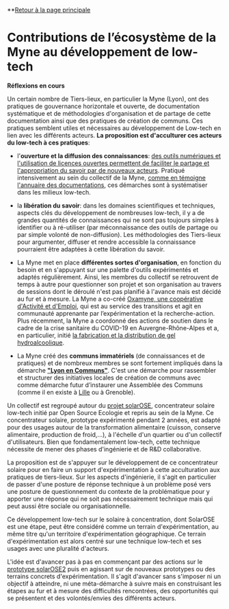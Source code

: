 **[Retour à la page principale](README.md)

# Contributions de l’écosystème de la Myne au développement de low-tech
**Réflexions en cours**

Un certain nombre de Tiers-lieux, en particulier la Myne (Lyon), ont des pratiques de gouvernance horizontale et ouverte, de documentation systématique et de méthodologies d'organisation et de partage de cette documentation ainsi que des pratiques de création de communs. Ces pratiques semblent utiles et nécessaires au développement de Low-tech en lien avec les différents acteurs. **La proposition est d'acculturer ces acteurs du low-tech à ces pratiques**:

  * l'**ouverture et la diffusion des connaissances**: [des outils numériques et l'utilisation de licences ouvertes permettent de faciliter le partage et l'appropriation du savoir par de nouveaux acteurs](https://pad.lamyne.org/coopair-masterclass-documentation-2019#31--Pratiques-de-la-MYNE). Pratiqué intensivement au sein du collectif de la Myne, [comme en témoigne l'annuaire des documentations](https://pad.lamyne.org/Q59hXvYWSPKcapdMaguiLQ), ces démarches sont à systématiser dans les milieux low-tech.

  * la **libération du savoir**: dans les domaines scientifiques et techniques, aspects clés du développement de nombreuses low-tech, il y a de grandes quantités de connaissances qui ne sont pas toujours simples à identifier ou à ré-utiliser (par méconnaissance des outils de partage ou par simple volonté de non-diffusion). Les méthodologies des Tiers-lieux pour argumenter, diffuser et rendre accessible la connaissance pourraient être adaptées à cette libération du savoir.

  * La Myne met en place **différentes sortes d'organisation**, en fonction du besoin et en s'appuyant sur une palette d'outils expérimentés et adaptés régulièrement. Ainsi, les membres du collectif se retrouvent de temps à autre pour questionner son projet et son organisation au travers de sessions dont le déroulé n'est pas planifié à l'avance mais est décidé au fur et à mesure. La Myne a co-créé [Oxamyne, une coopérative d'Activité et d'Emploi](https://oxamyne.org), qui est au service des transitions et agit en communauté apprenante par l’expérimentation et la recherche-action. Plus récemment, la Myne a coordonné des actions de soutien dans le cadre de la crise sanitaire du COVID-19 en Auvergne-Rhône-Alpes et a, en particulier, initié [la fabrication et la distribution de gel hydroalcoolique](https://pad.lamyne.org/epidemyne_solution-hydroalcoolique).

  * La Myne créé des **communs immatériels** (de connaissances et de pratiques) et de nombreux membres se sont fortement impliqués dans la démarche **["Lyon en Communs"](http://lyonencommuns.org/)**. C'est une démarche pour rassembler et structurer des initiatives locales de création de communs avec comme démarche futur d’instaurer une Assemblée des Communs (comme il en existe à [Lille](https://lille.encommuns.org/) ou à Grenoble).

Un collectif est regroupé autour du [projet solarOSE](https://movilab.org/wiki/Concentrateur_solaire), concentrateur solaire low-tech initié par Open Source Ecologie et repris au sein de la Myne. Ce concentrateur solaire, prototype expérimenté pendant 2 années, est adapté pour des usages autour de la transformation alimentaire (cuisson, conserve alimentaire, production de froid,...), à l'échelle d'un quartier ou d'un collectif d'utilisateurs. Bien que fondamentalement low-tech, cette technique nécessite de mener des phases d'ingénierie et de R&D collaborative.

La proposition est de s'appuyer sur le développement de ce concentrateur solaire pour en faire un support d'expérimentation à cette acculturation aux pratiques de tiers-lieux. Sur les aspects d'ingénierie, il s'agit en particulier de passer d'une posture de réponse technique à un problème posé vers une posture de questionnement du contexte de la problématique pour y apporter une réponse qui ne soit pas nécessairement technique mais qui peut aussi être sociale ou organisationnelle.

Ce développement low-tech sur le solaire à concentration, dont SolarOSE est une étape, peut être considéré comme un terrain d'expérimentation, au même titre qu'un territoire d'expérimentation géographique. Ce terrain d'expérimentation est alors centré sur une technique low-tech et ses usages avec une pluralité d'acteurs.

L'idée est d'avancer pas à pas en commençant par des actions sur le [prototype solarOSE2](https://pad.lamyne.org/solarOSE2) puis en agissant sur de nouveaux prototypes ou des terrains concrets d'expérimentation. Il s'agit d'avancer sans s'imposer ni un objectif à atteindre, ni une méta-démarche à suivre mais en construisant les étapes au fur et à mesure des difficultés rencontrées, des opportunités qui se présentent et des volontés/envies des différents acteurs.

